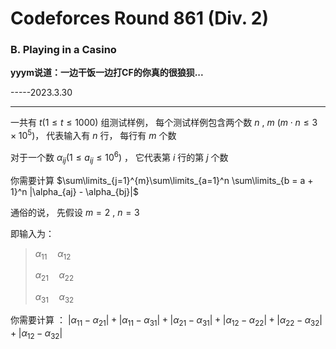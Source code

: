 # Codeforces Round 861 (Div. 2)



### B. Playing in a Casino



**yyym说道：一边干饭一边打CF的你真的很狼狈...**

-----2023.3.30

-----

一共有 $t(1 \le t \le 1000)$ 组测试样例， 每个测试样例包含两个数 $n$ , $m$ $(m\cdot n \le 3\times10^5)$， 代表输入有 $n$ 行， 每行有 $m$ 个数

对于一个数 $\alpha_{ij} (1 \le a_{ij} \le 10^6)$ ， 它代表第 $i$ 行的第 $j$ 个数

你需要计算    $\sum\limits_{j=1}^{m}\sum\limits_{a=1}^n \sum\limits_{b = a + 1}^n |\alpha_{aj} - \alpha_{bj}|$

通俗的说， 先假设 $m = 2$ , $n = 3$

即输入为：

> $\alpha_{11} \quad \alpha_{12}$
>
> $\alpha_{21} \quad \alpha_{22}$
>
> $\alpha_{31} \quad \alpha_{32}$

你需要计算 ： $|\alpha_{11} - \alpha_{21}| + |\alpha_{11} - \alpha_{31}| + |\alpha_{21} - \alpha_{31}| +|\alpha_{12} - \alpha_{22}| + |\alpha_{22} - \alpha_{32}| + |\alpha_{12} - \alpha_{32}|$ 


